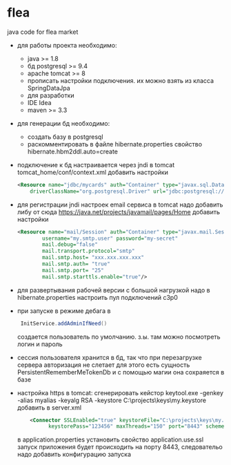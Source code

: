 # flea
java code for flea market

- для работы проекта необходимо:
    - java >= 1.8
    - бд postgresql >= 9.4
    - apache tomcat >= 8
    - прописать настройки подключения. их можно взять из класса SpringDataJpa
    - для разработки
    - IDE Idea
    - maven  >= 3.3

- для генерации бд необходимо:
    - создать базу в postgresql
    - раскомментировать в файле hibernate.properties свойство hibernate.hbm2ddl.auto=create

- подключение к бд настраивается через jndi в tomcat tomcat_home/conf/context.xml
    добавить настройки
    ```xml
    <Resource name="jdbc/mycards" auth="Container" type="javax.sql.DataSource"
        driverClassName="org.postgresql.Driver" url="jdbc:postgresql://localhost:5432/mycards" username="postgres" password="qwe"/>
     ```

- для регистрации jndi настроек email сервиса в tomcat надо добавить либу от сюда https://java.net/projects/javamail/pages/Home
    добавить настройки
    ```xml
    <Resource name="mail/Session" auth="Container" type="javax.mail.Session"
            username="my.smtp.user" password="my-secret"
            mail.debug="false"
            mail.transport.protocol="smtp"
            mail.smtp.host= "xxx.xxx.xxx.xxx"
            mail.smtp.auth= "true"
            mail.smtp.port= "25"
            mail.smtp.starttls.enable="true"/>
     ```

- для развертывания рабочей версии с большой нагрузкой надо в hibernate.properties настроить пул подключений c3p0

- при запуске в режиме дебага в
    ```java
     InitService.addAdminIfNeed()
    ```
  создается пользователь по умолчанию. з.ы. там можно посмотреть логин и пароль

- сессия пользователя хранится в бд, так что при перезагрузке сервера авторизация не слетает
для этого есть сущность PersistentRememberMeTokenDb и с помощью магии она сохраяется в базе

- настройка https в tomcat:
    сгенерировать кейстор keytool.exe -genkey -alias myalias -keyalg RSA -keystore C:\projects\keys\my.keystore
    добавить в server.xml
    ```xml
        <Connector SSLEnabled="true" keystoreFile="C:\projects\keys\my.keystore" protocol="org.apache.coyote.http11.Http11NioProtocol"
              keystorePass="123456" maxThreads="150" port="8443" scheme="https" secure="true" sslProtocol="TLS"/>
    ```
    в application.properties установить свойство application.use.ssl
    запуск приложения будет происходить на порту 8443, следовательо надо добавить конфигурацию запуска
